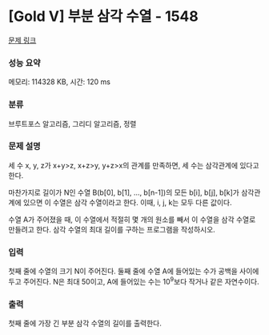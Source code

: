 # [Gold V] 부분 삼각 수열 - 1548 

[문제 링크](https://www.acmicpc.net/problem/1548) 

### 성능 요약

메모리: 114328 KB, 시간: 120 ms

### 분류

브루트포스 알고리즘, 그리디 알고리즘, 정렬

### 문제 설명

<p>세 수 x, y, z가 x+y>z, x+z>y, y+z>x의 관계를 만족하면, 세 수는 삼각관계에 있다고 한다.</p>

<p>마찬가지로 길이가 N인 수열 B(b[0], b[1], ..., b[n-1])의 모든 b[i], b[j], b[k]가 삼각관계에 있으면 이 수열은 삼각 수열이라고 한다. 이때, i, j, k는 모두 다른 값이다.</p>

<p>수열 A가 주어졌을 때, 이 수열에서 적절히 몇 개의 원소를 빼서 이 수열을 삼각 수열로 만들려고 한다. 삼각 수열의 최대 길이를 구하는 프로그램을 작성하시오.</p>

### 입력 

 <p>첫째 줄에 수열의 크기 N이 주어진다. 둘째 줄에 수열 A에 들어있는 수가 공백을 사이에 두고 주어진다. N은 최대 50이고, A에 들어있는 수는 10<sup>9</sup>보다 작거나 같은 자연수이다.</p>

### 출력 

 <p>첫째 줄에 가장 긴 부분 삼각 수열의 길이를 출력한다.</p>

